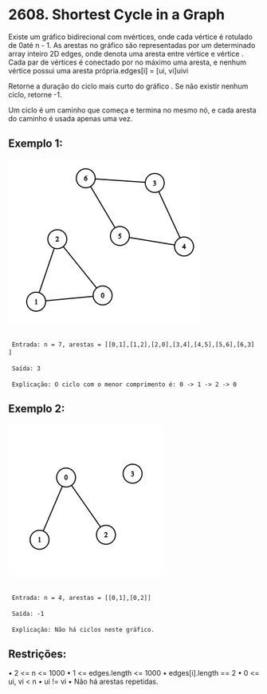 
# 2608. Shortest Cycle in a Graph

Existe um gráfico bidirecional com nvértices, onde cada vértice é rotulado de 0até n - 1. As arestas no gráfico são representadas por um determinado array inteiro 2D edges, onde denota uma aresta entre vértice e vértice . Cada par de vértices é conectado por no máximo uma aresta, e nenhum vértice possui uma aresta própria.edges[i] = [ui, vi]uivi

Retorne a duração do ciclo mais curto do gráfico . Se não existir nenhum ciclo, retorne -1.

Um ciclo é um caminho que começa e termina no mesmo nó, e cada aresta do caminho é usada apenas uma vez.

## Exemplo 1:

![](https://github.com/projeto-de-algoritmos-2024/Grafos1_Leetcode/blob/main/assets/exemplo1.png)<br>
```

 Entrada: n = 7, arestas = [[0,1],[1,2],[2,0],[3,4],[4,5],[5,6],[6,3] ]

 Saída: 3
 
 Explicação: O ciclo com o menor comprimento é: 0 -> 1 -> 2 -> 0 
```

## Exemplo 2:

![](https://github.com/projeto-de-algoritmos-2024/Grafos1_Leetcode/blob/main/assets/exemplo2.png)<br>
```

 Entrada: n = 4, arestas = [[0,1],[0,2]]

 Saída: -1
 
 Explicação: Não há ciclos neste gráfico.
```

## Restrições:

• 2 <= n <= 1000
• 1 <= edges.length <= 1000
• edges[i].length == 2
• 0 <= ui, vi < n
• ui != vi
• Não há arestas repetidas.